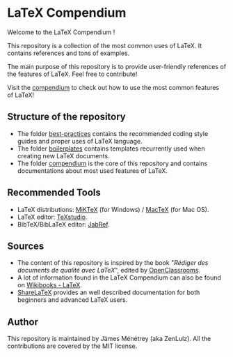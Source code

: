 # LaTeX Compendium

Welcome to the LaTeX Compendium !

This repository is a collection of the most common uses of LaTeX. It contains references and tons of examples.

The main purpose of this repository is to provide user-friendly references of the features of LaTeX. Feel free to contribute!

Visit the [compendium](compendium) to check out how to use the most common features of LaTeX!

## Structure of the repository

- The folder [best-practices](best-practices) contains the recommended coding style guides and proper uses of LaTeX language.
- The folder [boilerplates](boilerplates) contains templates recurrently used when creating new LaTeX documents.
- The folder [compendium](compendium) is the core of this repository and contains documentations about most used features of LaTeX.

## Recommended Tools

- LaTeX distributions: [MiKTeX](http://miktex.org/) (for Windows) / [MacTeX](https://tug.org/mactex/) (for Mac OS).
- LaTeX editor: [TeXstudio](http://www.texstudio.org/).
- BibTeX/BibLaTeX editor: [JabRef](https://www.jabref.org/).

## Sources

- The content of this repository is inspired by the book "_Rédiger des documents de qualité avec LaTeX_", edited by [OpenClassrooms](https://openclassrooms.com/courses/redigez-des-documents-de-qualite-avec-latex).
- A lot of information found in the LaTeX Compendium can also be found on [Wikibooks - LaTeX](https://en.wikibooks.org/wiki/LaTeX).
- [ShareLaTeX](https://www.sharelatex.com/learn/Main_Page) provides an well described documentation for both beginners and advanced LaTeX users.

## Author

This repository is maintained by Jämes Ménétrey (aka ZenLulz). All the contributions are covered by the MIT license.